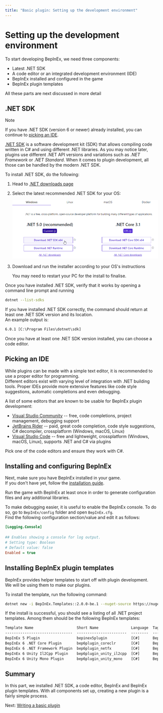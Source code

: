 ```yaml
---
title: "Basic plugin: Setting up the development environment"
---
```


# Setting up the development environment

To start developing BepInEx, we need three components:

* Latest .NET SDK
* A code editor or an integrated development environment (IDE)
* BepInEx installed and configured in the game
* BepInEx plugin templates

All these parts are next discussed in more detail

## .NET SDK

> [!NOTE]
> If you have .NET SDK (version 6 or newer) already installed, you can continue to [picking an IDE](#picking-an-ide).

[.NET SDK](https://dotnet.microsoft.com/) is a software development kit (SDK) that allows compiling code written in C# and using different .NET libraries.
As you may notice later, plugins use different .NET API versions and variations such as *.NET Framework* or *.NET Standard*.
When it comes to plugin development, all those can be handled by the modern .NET SDK.

To install .NET SDK, do the following:

1. Head to [.NET downloads page](https://dotnet.microsoft.com/download)

2. Select the latest recommended .NET SDK for your OS:

    ![Example of "Download .NET SDK" from .NET downloads page](images/dotnet_download.png)

3. Download and run the installer according to your OS's instructions

    You may need to restart your PC for the install to finalise.

Once you have installed .NET SDK, verify that it works by opening a command line prompt and running

```bash
dotnet --list-sdks
```

If you have installed .NET SDK correctly, the command should return at least one .NET SDK version and its location.  
An example output is:

```txt
6.0.1 [C:\Program Files\dotnet\sdk]
```

Once you have at least one .NET SDK version installed, you can choose a code editor.

## Picking an IDE

While plugins can be made with a simple text editor, it is recommended to use a proper editor for programming.  
Different editors exist with varying level of integration with .NET building tools.
Proper IDEs provide more extensive features like code style suggestions, automatic completions and even debugging.

A list of some editors that are known to be usable for BepInEx plugin development:

* [Visual Studio Community](https://visualstudio.microsoft.com/) -- free, code completions, project management, debugging support
* [JetBrains Rider](https://www.jetbrains.com/rider/) -- paid, great code completion, code style suggestions, C# decompiler, crossplatform (Windows, macOS, Linux)
* [Visual Studio Code](https://code.visualstudio.com/) -- free and lightweight, crossplatform (Windows, macOS, Linux), supports .NET and C# via plugins

Pick one of the code editors and ensure they work with C#.

## Installing and configuring BepInEx

Next, make sure you have BepInEx installed in your game.  
If you don't have yet, follow the [installation guide](<xref:installation>).

Run the game with BepInEx at least once in order to generate configuration files and any additional libraries.

To make debugging easier, it is useful to enable the BepInEx console. 
To do so, go to `BepInEx/config` folder and open `BepInEx.cfg`.  
Find the following configuration section/value and edit it as follows:

```ini
[Logging.Console]

## Enables showing a console for log output.
# Setting type: Boolean
# Default value: false
Enabled = true
```

## Installing BepInEx plugin templates

BepInEx provides helper templates to start off with plugin development.  
We will be using them to make our plugins.

To install the template, run the following command:

```bash
dotnet new -i BepInEx.Templates::2.0.0-be.1 --nuget-source https://nuget.bepinex.dev/v3/index.json
```

If the install is successful, you should see a listing of all .NET project templates.
Among them should be the following BepInEx templates:

```txt
Template Name                    Short Name               Language  Tags
-------------------------------  -----------------------  --------  ------------------------------------------
BepInEx 5 Plugin                 bepinex5plugin           [C#]      BepInEx/BepInEx 5/Plugin
BepInEx 6 .NET Core Plugin       bep6plugin_coreclr       [C#]      BepInEx/BepInEx 6/Plugin/CoreCLR/.NET Core
BepInEx 6 .NET Framework Plugin  bep6plugin_netfx         [C#]      BepInEx/BepInEx 6/Plugin/.NET Framework
BepInEx 6 Unity Il2Cpp Plugin    bep6plugin_unity_il2cpp  [C#]      BepInEx/BepInEx 6/Plugin/Unity/Il2Cpp
BepInEx 6 Unity Mono Plugin      bep6plugin_unity_mono    [C#]      BepInEx/BepInEx 6/Plugin/Unity/Mono
```

## Summary

In this part, we installed .NET SDK, a code editor, BepInEx and BepInEx plugin templates.
With all components set up, creating a new plugin is a fairly simple process.

Next: [Writing a basic plugin](2_plugin_start.md)
